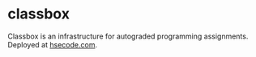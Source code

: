 # classbox

Classbox is an infrastructure for autograded programming assignments. Deployed at [hsecode.com](https://hsecode.com).
